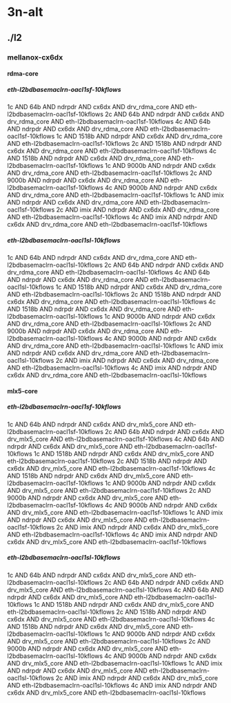 # 3n-alt
## ./l2
### mellanox-cx6dx
#### rdma-core
##### eth-l2bdbasemaclrn-oacl1sf-10kflows
1c AND 64b AND ndrpdr AND cx6dx AND drv_rdma_core AND eth-l2bdbasemaclrn-oacl1sf-10kflows
2c AND 64b AND ndrpdr AND cx6dx AND drv_rdma_core AND eth-l2bdbasemaclrn-oacl1sf-10kflows
4c AND 64b AND ndrpdr AND cx6dx AND drv_rdma_core AND eth-l2bdbasemaclrn-oacl1sf-10kflows
1c AND 1518b AND ndrpdr AND cx6dx AND drv_rdma_core AND eth-l2bdbasemaclrn-oacl1sf-10kflows
2c AND 1518b AND ndrpdr AND cx6dx AND drv_rdma_core AND eth-l2bdbasemaclrn-oacl1sf-10kflows
4c AND 1518b AND ndrpdr AND cx6dx AND drv_rdma_core AND eth-l2bdbasemaclrn-oacl1sf-10kflows
1c AND 9000b AND ndrpdr AND cx6dx AND drv_rdma_core AND eth-l2bdbasemaclrn-oacl1sf-10kflows
2c AND 9000b AND ndrpdr AND cx6dx AND drv_rdma_core AND eth-l2bdbasemaclrn-oacl1sf-10kflows
4c AND 9000b AND ndrpdr AND cx6dx AND drv_rdma_core AND eth-l2bdbasemaclrn-oacl1sf-10kflows
1c AND imix AND ndrpdr AND cx6dx AND drv_rdma_core AND eth-l2bdbasemaclrn-oacl1sf-10kflows
2c AND imix AND ndrpdr AND cx6dx AND drv_rdma_core AND eth-l2bdbasemaclrn-oacl1sf-10kflows
4c AND imix AND ndrpdr AND cx6dx AND drv_rdma_core AND eth-l2bdbasemaclrn-oacl1sf-10kflows
##### eth-l2bdbasemaclrn-oacl1sl-10kflows
1c AND 64b AND ndrpdr AND cx6dx AND drv_rdma_core AND eth-l2bdbasemaclrn-oacl1sl-10kflows
2c AND 64b AND ndrpdr AND cx6dx AND drv_rdma_core AND eth-l2bdbasemaclrn-oacl1sl-10kflows
4c AND 64b AND ndrpdr AND cx6dx AND drv_rdma_core AND eth-l2bdbasemaclrn-oacl1sl-10kflows
1c AND 1518b AND ndrpdr AND cx6dx AND drv_rdma_core AND eth-l2bdbasemaclrn-oacl1sl-10kflows
2c AND 1518b AND ndrpdr AND cx6dx AND drv_rdma_core AND eth-l2bdbasemaclrn-oacl1sl-10kflows
4c AND 1518b AND ndrpdr AND cx6dx AND drv_rdma_core AND eth-l2bdbasemaclrn-oacl1sl-10kflows
1c AND 9000b AND ndrpdr AND cx6dx AND drv_rdma_core AND eth-l2bdbasemaclrn-oacl1sl-10kflows
2c AND 9000b AND ndrpdr AND cx6dx AND drv_rdma_core AND eth-l2bdbasemaclrn-oacl1sl-10kflows
4c AND 9000b AND ndrpdr AND cx6dx AND drv_rdma_core AND eth-l2bdbasemaclrn-oacl1sl-10kflows
1c AND imix AND ndrpdr AND cx6dx AND drv_rdma_core AND eth-l2bdbasemaclrn-oacl1sl-10kflows
2c AND imix AND ndrpdr AND cx6dx AND drv_rdma_core AND eth-l2bdbasemaclrn-oacl1sl-10kflows
4c AND imix AND ndrpdr AND cx6dx AND drv_rdma_core AND eth-l2bdbasemaclrn-oacl1sl-10kflows
#### mlx5-core
##### eth-l2bdbasemaclrn-oacl1sf-10kflows
1c AND 64b AND ndrpdr AND cx6dx AND drv_mlx5_core AND eth-l2bdbasemaclrn-oacl1sf-10kflows
2c AND 64b AND ndrpdr AND cx6dx AND drv_mlx5_core AND eth-l2bdbasemaclrn-oacl1sf-10kflows
4c AND 64b AND ndrpdr AND cx6dx AND drv_mlx5_core AND eth-l2bdbasemaclrn-oacl1sf-10kflows
1c AND 1518b AND ndrpdr AND cx6dx AND drv_mlx5_core AND eth-l2bdbasemaclrn-oacl1sf-10kflows
2c AND 1518b AND ndrpdr AND cx6dx AND drv_mlx5_core AND eth-l2bdbasemaclrn-oacl1sf-10kflows
4c AND 1518b AND ndrpdr AND cx6dx AND drv_mlx5_core AND eth-l2bdbasemaclrn-oacl1sf-10kflows
1c AND 9000b AND ndrpdr AND cx6dx AND drv_mlx5_core AND eth-l2bdbasemaclrn-oacl1sf-10kflows
2c AND 9000b AND ndrpdr AND cx6dx AND drv_mlx5_core AND eth-l2bdbasemaclrn-oacl1sf-10kflows
4c AND 9000b AND ndrpdr AND cx6dx AND drv_mlx5_core AND eth-l2bdbasemaclrn-oacl1sf-10kflows
1c AND imix AND ndrpdr AND cx6dx AND drv_mlx5_core AND eth-l2bdbasemaclrn-oacl1sf-10kflows
2c AND imix AND ndrpdr AND cx6dx AND drv_mlx5_core AND eth-l2bdbasemaclrn-oacl1sf-10kflows
4c AND imix AND ndrpdr AND cx6dx AND drv_mlx5_core AND eth-l2bdbasemaclrn-oacl1sf-10kflows
##### eth-l2bdbasemaclrn-oacl1sl-10kflows
1c AND 64b AND ndrpdr AND cx6dx AND drv_mlx5_core AND eth-l2bdbasemaclrn-oacl1sl-10kflows
2c AND 64b AND ndrpdr AND cx6dx AND drv_mlx5_core AND eth-l2bdbasemaclrn-oacl1sl-10kflows
4c AND 64b AND ndrpdr AND cx6dx AND drv_mlx5_core AND eth-l2bdbasemaclrn-oacl1sl-10kflows
1c AND 1518b AND ndrpdr AND cx6dx AND drv_mlx5_core AND eth-l2bdbasemaclrn-oacl1sl-10kflows
2c AND 1518b AND ndrpdr AND cx6dx AND drv_mlx5_core AND eth-l2bdbasemaclrn-oacl1sl-10kflows
4c AND 1518b AND ndrpdr AND cx6dx AND drv_mlx5_core AND eth-l2bdbasemaclrn-oacl1sl-10kflows
1c AND 9000b AND ndrpdr AND cx6dx AND drv_mlx5_core AND eth-l2bdbasemaclrn-oacl1sl-10kflows
2c AND 9000b AND ndrpdr AND cx6dx AND drv_mlx5_core AND eth-l2bdbasemaclrn-oacl1sl-10kflows
4c AND 9000b AND ndrpdr AND cx6dx AND drv_mlx5_core AND eth-l2bdbasemaclrn-oacl1sl-10kflows
1c AND imix AND ndrpdr AND cx6dx AND drv_mlx5_core AND eth-l2bdbasemaclrn-oacl1sl-10kflows
2c AND imix AND ndrpdr AND cx6dx AND drv_mlx5_core AND eth-l2bdbasemaclrn-oacl1sl-10kflows
4c AND imix AND ndrpdr AND cx6dx AND drv_mlx5_core AND eth-l2bdbasemaclrn-oacl1sl-10kflows